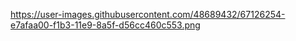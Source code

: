 https://user-images.githubusercontent.com/48689432/67126254-e7afaa00-f1b3-11e9-8a5f-d56cc460c553.png
